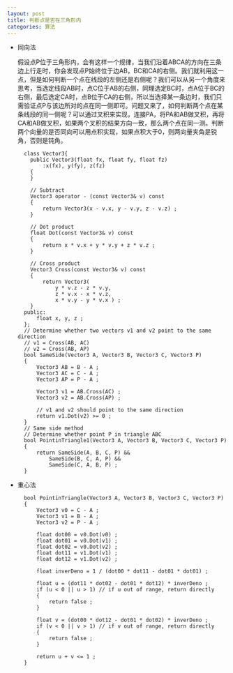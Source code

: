 ```yaml
---
layout: post
title: 判断点是否在三角形内
categories: 算法
---
```


<!--more-->
- 同向法
  
  假设点P位于三角形内，会有这样一个规律，当我们沿着ABCA的方向在三条边上行走时，你会发现点P始终位于边AB，BC和CA的右侧。我们就利用这一点，但是如何判断一个点在线段的左侧还是右侧呢？我们可以从另一个角度来思考，当选定线段AB时，点C位于AB的右侧，同理选定BC时，点A位于BC的右侧，最后选定CA时，点B位于CA的右侧，所以当选择某一条边时，我们只需验证点P与该边所对的点在同一侧即可。问题又来了，如何判断两个点在某条线段的同一侧呢？可以通过叉积来实现，连接PA，将PA和AB做叉积，再将CA和AB做叉积，如果两个叉积的结果方向一致，那么两个点在同一测。判断两个向量的是否同向可以用点积实现，如果点积大于0，则两向量夹角是锐角，否则是钝角。

        class Vector3{
          public Vector3(float fx, float fy, float fz)
              :x(fx), y(fy), z(fz)
          {
          }
      
          // Subtract
          Vector3 operator - (const Vector3& v) const
          {
              return Vector3(x - v.x, y - v.y, z - v.z) ;
          }
      
          // Dot product
          float Dot(const Vector3& v) const
          {
              return x * v.x + y * v.y + z * v.z ;
          }
      
          // Cross product
          Vector3 Cross(const Vector3& v) const
          {
              return Vector3(
                  y * v.z - z * v.y,
                  z * v.x - x * v.z,
                  x * v.y - y * v.x ) ;
          }
        public:
            float x, y, z ;
        };
        // Determine whether two vectors v1 and v2 point to the same direction
        // v1 = Cross(AB, AC)
        // v2 = Cross(AB, AP)
        bool SameSide(Vector3 A, Vector3 B, Vector3 C, Vector3 P)
        {
            Vector3 AB = B - A ;
            Vector3 AC = C - A ;
            Vector3 AP = P - A ;
        
            Vector3 v1 = AB.Cross(AC) ;
            Vector3 v2 = AB.Cross(AP) ;
        
            // v1 and v2 should point to the same direction
            return v1.Dot(v2) >= 0 ;
        }
        // Same side method
        // Determine whether point P in triangle ABC
        bool PointinTriangle1(Vector3 A, Vector3 B, Vector3 C, Vector3 P)
        {
            return SameSide(A, B, C, P) &&
                SameSide(B, C, A, P) &&
                SameSide(C, A, B, P) ;
        }
    

- 重心法

        bool PointinTriangle(Vector3 A, Vector3 B, Vector3 C, Vector3 P)
        {
            Vector3 v0 = C - A ;
            Vector3 v1 = B - A ;
            Vector3 v2 = P - A ;
       
            float dot00 = v0.Dot(v0) ;
            float dot01 = v0.Dot(v1) ;
            float dot02 = v0.Dot(v2) ;
            float dot11 = v1.Dot(v1) ;
            float dot12 = v1.Dot(v2) ;
       
            float inverDeno = 1 / (dot00 * dot11 - dot01 * dot01) ;
       
            float u = (dot11 * dot02 - dot01 * dot12) * inverDeno ;
            if (u < 0 || u > 1) // if u out of range, return directly
            {
                return false ;
            }
       
            float v = (dot00 * dot12 - dot01 * dot02) * inverDeno ;
            if (v < 0 || v > 1) // if v out of range, return directly
            {
                return false ;
            }
       
            return u + v <= 1 ;
        }

